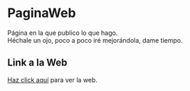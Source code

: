 # PaginaWeb
Página en la que publico lo que hago.</br>
Héchale un ojo, poco a poco iré mejorándola, dame tiempo.

## Link a la Web
[Haz click aquí](https://carlosaguirrev.github.io/web/) para ver la web.
